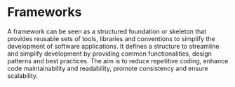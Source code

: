 # Frameworks

A framework can be seen as a structured foundation or skeleton that provides reusable sets of tools, libraries and conventions to simplify the development of software applications. It defines a structure to streamline and simplify development by providing common functionalities, design patterns and best practices. The aim is to reduce repetitive coding, enhance code maintainability and readability, promote consistency and ensure scalability.
